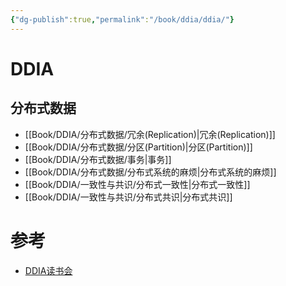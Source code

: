 ```yaml
---
{"dg-publish":true,"permalink":"/book/ddia/ddia/"}
---
```



# DDIA

## 分布式数据

- [[Book/DDIA/分布式数据/冗余(Replication)\|冗余(Replication)]]
- [[Book/DDIA/分布式数据/分区(Partition)\|分区(Partition)]]
- [[Book/DDIA/分布式数据/事务\|事务]]
- [[Book/DDIA/分布式数据/分布式系统的麻烦\|分布式系统的麻烦]]
- [[Book/DDIA/一致性与共识/分布式一致性\|分布式一致性]]
- [[Book/DDIA/一致性与共识/分布式共识\|分布式共识]]

# 参考

- [DDIA读书会](https://ddia.qtmuniao.com/#/)